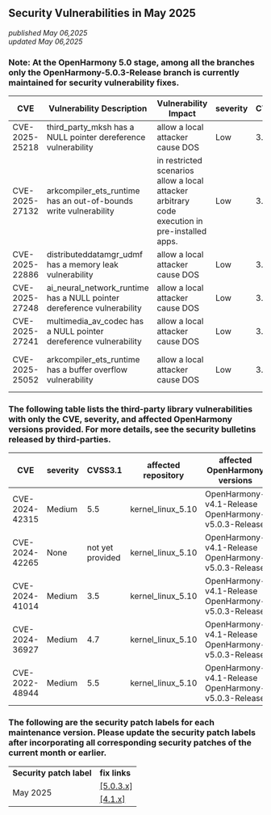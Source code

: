 ## Security Vulnerabilities in May 2025
_published May 06,2025_<br/>
_updated May 06,2025_

### Note: At the OpenHarmony 5.0 stage, among all the branches only the OpenHarmony-5.0.3-Release branch is currently maintained for security vulnerability fixes.

| CVE | Vulnerability Description | Vulnerability Impact | severity | CVSS3.1 | affected versions | affected projects| fix link |
| ---- | -------- | -------- | --------------- | ------------ | ------------ | -------- | -------- |
| CVE-2025-25218 | third_party_mksh has a NULL pointer dereference vulnerability | allow a local attacker cause DOS | Low | 3.3 | OpenHarmony-v5.0.3-Release | third_party_mksh          | [5.0.3.x](https://gitee.com/openharmony/third_party_mksh/pulls/68)
| CVE-2025-27132 | arkcompiler_ets_runtime has an out-of-bounds write vulnerability | in restricted scenarios allow a local attacker arbitrary code execution in pre-installed apps. | Low | 3.8 | OpenHarmony-v5.0.3-Release | arkcompiler_ets_runtime   | [5.0.3.x](https://gitee.com/openharmony/arkcompiler_ets_runtime/pulls/11279)
| CVE-2025-22886 | distributeddatamgr_udmf has a memory leak vulnerability | allow a local attacker cause DOS | Low | 3.3 | OpenHarmony-v5.0.3-Release | distributeddatamgr_udmf   | [5.0.3.x](https://gitee.com/openharmony/distributeddatamgr_udmf/pulls/526)
| CVE-2025-27248 | ai_neural_network_runtime has a NULL pointer dereference vulnerability | allow a local attacker cause DOS | Low | 3.3 | OpenHarmony-v5.0.3-Release | ai_neural_network_runtime | [5.0.3.x](https://gitee.com/openharmony/ai_neural_network_runtime/pulls/258)
| CVE-2025-27241 | multimedia_av_codec has a NULL pointer dereference vulnerability | allow a local attacker cause DOS | Low | 3.3 | OpenHarmony-v5.0.3-Release | multimedia_av_codec       | [5.0.3.x](https://gitee.com/openharmony/multimedia_av_codec/pulls/4465)
| CVE-2025-25052 | arkcompiler_ets_runtime has a buffer overflow vulnerability | allow a local attacker cause DOS | Low | 3.3 | OpenHarmony-v4.1-Release<br/>OpenHarmony-v5.0.3-Release | arkcompiler_ets_runtime | [5.0.3.x](https://gitee.com/openharmony/arkcompiler_ets_runtime/pulls/11067)<br/>[4.1.x](https://gitee.com/openharmony/arkcompiler_ets_runtime/pulls/10951)

### The following table lists the third-party library vulnerabilities with only the CVE, severity, and affected OpenHarmony versions provided. For more details, see the security bulletins released by third-parties.

| CVE | severity | CVSS3.1 | affected repository |affected OpenHarmony versions | fix link |
| -------------- | -------- | ------------ |-------------| ------------------------------------------------------------ | ------------------------------------------------------ |
| CVE-2024-42315 | Medium | 5.5      | kernel_linux_5.10 | OpenHarmony-v4.1-Release<br/>OpenHarmony-v5.0.3-Release | [4.1.x](https://gitcode.com/openharmony/kernel_linux_5.10/commit/de7b4d9a28a2d1a2d6770f0c0d3e9b37aab35fe1)<br/>[5.0.3.x](https://gitcode.com/openharmony/kernel_linux_5.10/commit/de7b4d9a28a2d1a2d6770f0c0d3e9b37aab35fe1) 
| CVE-2024-42265 | None   | not yet provided | kernel_linux_5.10 | OpenHarmony-v4.1-Release<br/>OpenHarmony-v5.0.3-Release | [4.1.x](https://gitcode.com/openharmony/kernel_linux_5.10/commit/207689a76b6373878c34d91248db1c9954cfe4ed)<br/>[5.0.3.x](https://gitcode.com/openharmony/kernel_linux_5.10/commit/207689a76b6373878c34d91248db1c9954cfe4ed) 
| CVE-2024-41014 | Medium | 3.5      | kernel_linux_5.10 | OpenHarmony-v4.1-Release<br/>OpenHarmony-v5.0.3-Release | [4.1.x](https://gitcode.com/openharmony/kernel_linux_5.10/commit/04bf2f2d6fc1933fe7212432cae0508f96adb516)<br/>[5.0.3.x](https://gitcode.com/openharmony/kernel_linux_5.10/commit/04bf2f2d6fc1933fe7212432cae0508f96adb516) 
| CVE-2024-36927 | Medium | 4.7      | kernel_linux_5.10 | OpenHarmony-v4.1-Release<br/>OpenHarmony-v5.0.3-Release | [4.1.x](https://gitcode.com/openharmony/kernel_linux_5.10/commit/2661944db0acd0cab5a2b8d4d419da5aa5a36c3c)<br/>[5.0.3.x](https://gitcode.com/openharmony/kernel_linux_5.10/commit/2661944db0acd0cab5a2b8d4d419da5aa5a36c3c) 
| CVE-2022-48944 | Medium | 5.5      | kernel_linux_5.10 | OpenHarmony-v4.1-Release<br/>OpenHarmony-v5.0.3-Release | [4.1.x](https://gitcode.com/openharmony/kernel_linux_5.10/commit/1ce5e4a4e76cac03eb1a17d090f64e47d58c2687)<br/>[5.0.3.x](https://gitcode.com/openharmony/kernel_linux_5.10/commit/1ce5e4a4e76cac03eb1a17d090f64e47d58c2687) 

### The following are the security patch labels for each maintenance version. Please update the security patch labels after incorporating all corresponding security patches of the current month or earlier.

<table>
	<tr>
		<td style="font-weight: bold">Security patch label</td>
		<td style="font-weight: bold">fix links</td>
	</tr>
	<tr>
		<td rowspan="3">May 2025</td>
		<td><a href="https://gitee.com/openharmony/startup_init/pulls/3738">[5.0.3.x]</a></td>
	</tr>
	<tr>
		<td><a href="https://gitee.com/openharmony/startup_init/pulls/3731">[4.1.x]</a></td>
	</tr>
</table>